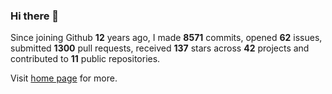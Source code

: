 ### Hi there 👋

Since joining Github **12** years ago, I made **8571** commits, opened **62** issues, submitted **1300** pull requests, received **137** stars across **42** projects and contributed to **11** public repositories.

Visit <a href="https://j15h.nu">home page</a> for more.
